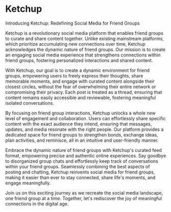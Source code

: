 # Ketchup
Introducing Ketchup: Redefining Social Media for Friend Groups

Ketchup is a revolutionary social media platform that enables friend groups to curate and share content together. Unlike existing mainstream platforms, which prioritize accumulating new connections over time, Ketchup acknowledges the dynamic nature of friend groups. Our mission is to create an engaging social media experience that strengthens connections within friend groups, fostering personalized interactions and shared content.

With Ketchup, our goal is to create a dynamic environment for friend groups, empowering users to freely express their thoughts, share memorable moments, and engage with curated content alongside their closest circles, without the fear of overwhelming their entire network or compromising their privacy. Each post is treated as a thread, ensuring that content remains easily accessible and reviewable, fostering meaningful isolated conversations.

By focusing on friend group interactions, Ketchup unlocks a whole new level of engagement and collaboration. Users can effortlessly share specific content with the exact audience they intend, ensuring that messages, updates, and media resonate with the right people. Our platform provides a dedicated space for friend groups to strengthen bonds, exchange ideas, plan activities, and reminisce, all in an intuitive and user-friendly manner.

Embrace the dynamic nature of friend groups with Ketchup's curated feed format, empowering precise and authentic online experiences. Say goodbye to disorganized group chats and effortlessly keep track of conversations within your friend groups. Seamlessly combining the best aspects of posting and chatting, Ketchup reinvents social media for friend groups, making it easier than ever to stay connected, share life's moments, and engage meaningfully.

Join us on this exciting journey as we recreate the social media landscape, one friend group at a time. Together, let's rediscover the joy of meaningful connections in the digital age.

